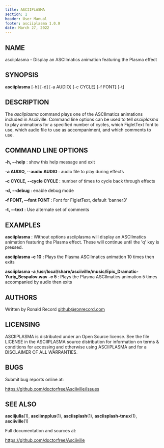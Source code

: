 ```yaml
---
title: ASCIIPLASMA
section: 1
header: User Manual
footer: asciiplasma 1.0.0
date: March 27, 2022
---
```

## NAME
asciiplasma - Display an ASCIImatics animation featuring the Plasma effect

## SYNOPSIS
**asciiplasma** [-h] [-d] [-a AUDIO] [-c CYCLE] [-f FONT] [-t]

## DESCRIPTION
The *asciiplasma* command plays one of the ASCIImatics animations included in
Asciiville. Command line options can be used to tell *asciiplasma* to play
animations for a specified number of cycles, which FigletText font to use,
which audio file to use as accompaniment, and which comments to use.

## COMMAND LINE OPTIONS
**-h, --help**
: show this help message and exit

**-a AUDIO, --audio AUDIO**
: audio file to play during effects

**-c CYCLE, --cycle CYCLE**
: number of times to cycle back through effects

**-d, --debug**
: enable debug mode

**-f FONT, --font FONT**
: Font for FigletText, default 'banner3'

**-t, --text**
: Use alternate set of comments

## EXAMPLES
**asciiplasma**
: Without options asciiplasma will display an ASCIImatics animation featuring the Plasma effect. These will continue until the 'q' key is pressed.

**asciiplasma -c 10**
: Plays the Plasma ASCIImatics animation 10 times then exits 

**asciiplasma -a /usr/local/share/asciiville/music/Epic_Dramatic-Yuriy_Bespalov.wav -c 5**
: Plays the Plasma ASCIImatics animation 5 times accompanied by audio then exits 

## AUTHORS
Written by Ronald Record github@ronrecord.com

## LICENSING
ASCIIPLASMA is distributed under an Open Source license.
See the file LICENSE in the ASCIIPLASMA source distribution
for information on terms &amp; conditions for accessing and
otherwise using ASCIIPLASMA and for a DISCLAIMER OF ALL WARRANTIES.

## BUGS
Submit bug reports online at:

https://github.com/doctorfree/Asciiville/issues

## SEE ALSO
**asciijulia**(1), **asciimpplus**(1), **asciisplash**(1), **asciisplash-tmux**(1), **asciiville**(1)

Full documentation and sources at:

https://github.com/doctorfree/Asciiville

